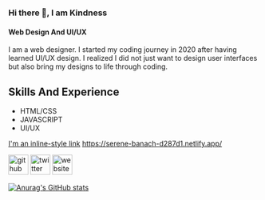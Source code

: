 ### Hi there 👋, I am Kindness
#### Web Design And UI/UX


I am a web designer. I started my coding journey in 2020 after having learned UI/UX design. I realized I did not just want to design user interfaces but also bring my designs to life through coding. 


## Skills And Experience
* HTML/CSS
* JAVASCRIPT
* UI/UX


[I'm an inline-style link](https://www.google.com)
https://serene-banach-d287d1.netlify.app/


[<img src='https://cdn.jsdelivr.net/npm/simple-icons@3.0.1/icons/github.svg' alt='github' height='40'>](https://github.com/kindnessrho)  [<img src='https://cdn.jsdelivr.net/npm/simple-icons@3.0.1/icons/twitter.svg' alt='twitter' height='40'>](https://twitter.com/Ksam5639)  [<img src='https://cdn.jsdelivr.net/npm/simple-icons@3.0.1/icons/icloud.svg' alt='website' height='40'>](https://kindnessrho.netlify.app/)  








[![Anurag's GitHub stats](https://github-readme-stats.vercel.app/api?username=kindnessrho)](https://github.com/anuraghazra/github-readme-stats)
